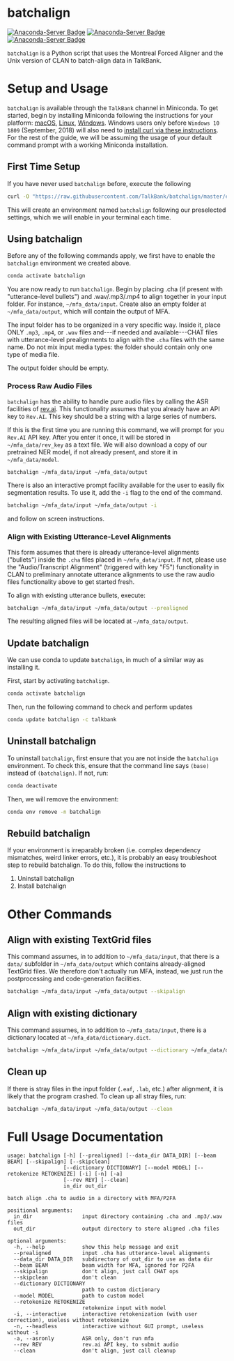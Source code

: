 # batchalign

[![Anaconda-Server Badge](https://anaconda.org/talkbank/batchalign/badges/version.svg)](https://anaconda.org/talkbank/batchalign) [![Anaconda-Server Badge](https://anaconda.org/talkbank/batchalign/badges/latest_release_date.svg)](https://anaconda.org/talkbank/batchalign) [![Anaconda-Server Badge](https://anaconda.org/talkbank/batchalign/badges/platforms.svg)](https://anaconda.org/talkbank/batchalign)

`batchalign` is a Python script that uses the Montreal Forced Aligner and the Unix version of CLAN to batch-align data in TalkBank.

# Setup and Usage 

`batchalign` is available through the `TalkBank` channel in Miniconda. To get started, begin by installing Miniconda following the instructions for your platform: [macOS](https://conda.io/projects/conda/en/latest/user-guide/install/macos.html), [Linux](https://conda.io/projects/conda/en/latest/user-guide/install/linux.html), [Windows](https://conda.io/projects/conda/en/latest/user-guide/install/windows.html). Windows users only before `Windows 10 1809` (September, 2018) will also need to [install curl via these instructions](https://developer.zendesk.com/documentation/developer-tools/getting-started/installing-and-using-curl/#installing-curl). For the rest of the guide, we will be assuming the usage of your default command prompt with a working Miniconda installation.

## First Time Setup
If you have never used `batchalign` before, execute the following

```bash
curl -O "https://raw.githubusercontent.com/TalkBank/batchalign/master/environment.yml" & conda env create -f environment.yml
```

This will create an environment named `batchalign` following our preselected settings, which we will enable in your terminal each time.

## Using batchalign
Before any of the following commands apply, we first have to enable the `batchalign` environment we created above.

```bash
conda activate batchalign
```

You are now ready to run `batchalign`. Begin by placing .cha (if present with "utterance-level bullets") and .wav/.mp3/.mp4 to align together in your input folder. For instance, `~/mfa_data/input`. Create also an empty folder at `~/mfa_data/output`, which will contain the output of MFA.

The input folder has to be organized in a very specific way. Inside it, place ONLY `.mp3`, `.mp4`, or `.wav` files and---if needed and available---CHAT files with utterance-level prealignments to align with the `.cha` files with the same name. Do not mix input media types: the folder should contain only one type of media file.

The output folder should be empty.

### Process Raw Audio Files
`batchalign` has the ability to handle pure audio files by calling the ASR facilities of [rev.ai](https://www.rev.ai/). This functionality assumes that you already have an API key to `Rev.AI`. This key should be a string with a large series of numbers.

If this is the first time you are running this command, we will prompt for you `Rev.AI` API key. After you enter it once, it will be stored in `~/mfa_data/rev_key` as a text file. We will also download a copy of our pretrained NER model, if not already present, and store it in `~/mfa_data/model`.

```bash
batchalign ~/mfa_data/input ~/mfa_data/output 
```

There is also an interactive prompt facility available for the user to easily fix segmentation results. To use it, add the `-i` flag to the end of the command.

```bash
batchalign ~/mfa_data/input ~/mfa_data/output -i
```

and follow on screen instructions.

### Align with Existing Utterance-Level Alignments
This form assumes that there is already utterance-level alignments ("bullets") inside the `.cha` files placed in `~/mfa_data/input`. If not, please use the "Audio/Transcript Alignment" (triggered with key "F5") functionality in CLAN to preliminary annotate utterance alignments to use the raw audio files functionality above to get started fresh.

To align with existing utterance bullets, execute:

```bash
batchalign ~/mfa_data/input ~/mfa_data/output --prealigned
```

The resulting aligned files will be located at `~/mfa_data/output`.

## Update batchalign
We can use conda to update `batchalign`, in much of a similar way as installing it.

First, start by activating `batchalign`.

```bash
conda activate batchalign
```

Then, run the following command to check and perform updates

```bash
conda update batchalign -c talkbank
```

## Uninstall batchalign
To uninstall `batchalign`, first ensure that you are not inside the `batchalign` environment. To check this, ensure that the command line says `(base)` instead of `(batchalign)`. If not, run:

```bash
conda deactivate
```

Then, we will remove the environment:

```bash
conda env remove -n batchalign
```

## Rebuild batchalign
If your environment is irreparably broken (i.e. complex dependency mismatches, weird linker errors, etc.), it is probably an easy troubleshoot step to rebuild batchalign. To do this, follow the instructions to

1. Uninstall batchalign
2. Install batchalign

# Other Commands

## Align with existing TextGrid files

This command assumes, in to addition to `~/mfa_data/input`, that there is a `data/` subfolder in `~/mfa_data/output` which contains already-aligned TextGrid files. We therefore don't actually run MFA, instead, we just run the postprocessing and code-generation facilities.

```bash
batchalign ~/mfa_data/input ~/mfa_data/output --skipalign
```

## Align with existing dictionary

This command assumes, in to addition to `~/mfa_data/input`, there is a dictionary located at `~/mfa_data/dictionary.dict`.

```bash
batchalign ~/mfa_data/input ~/mfa_data/output --dictionary ~/mfa_data/dictionary.dict
```

## Clean up
If there is stray files in the input folder (`.eaf`, `.lab`, etc.) after alignment, it is likely that the program crashed. To clean up all stray files, run:

```bash
batchalign ~/mfa_data/input ~/mfa_data/output --clean
```

# Full Usage Documentation 

```
usage: batchalign [-h] [--prealigned] [--data_dir DATA_DIR] [--beam BEAM] [--skipalign] [--skipclean]
                  [--dictionary DICTIONARY] [--model MODEL] [--retokenize RETOKENIZE] [-i] [-n] [-a]
                  [--rev REV] [--clean]
                  in_dir out_dir

batch align .cha to audio in a directory with MFA/P2FA

positional arguments:
  in_dir                input directory containing .cha and .mp3/.wav files
  out_dir               output directory to store aligned .cha files

optional arguments:
  -h, --help            show this help message and exit
  --prealigned          input .cha has utterance-level alignments
  --data_dir DATA_DIR   subdirectory of out_dir to use as data dir
  --beam BEAM           beam width for MFA, ignored for P2FA
  --skipalign           don't align, just call CHAT ops
  --skipclean           don't clean
  --dictionary DICTIONARY
                        path to custom dictionary
  --model MODEL         path to custom model
  --retokenize RETOKENIZE
                        retokenize input with model
  -i, --interactive     interactive retokenization (with user correction), useless without retokenize
  -n, --headless        interactive without GUI prompt, useless without -i
  -a, --asronly         ASR only, don't run mfa
  --rev REV             rev.ai API key, to submit audio
  --clean               don't align, just call cleanup
```
